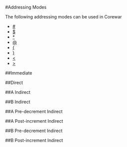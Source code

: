 #Addressing Modes

The following addressing modes can be used in Corewar

* [#](#immediate)
* [$](#direct)
* [*](#a-indirect)
* [@](#b-indirect)
* [{](#a-pre-decrement-indirect)
* [}](#a-post-increment-indirect)
* [<](#b-pre-decrement-indirect)
* [>](#b-post-increment-indirect)

##Immediate

##Direct

##A Indirect

##B Indirect

##A Pre-decrement Indirect

##A Post-increment Indirect

##B Pre-decrement Indirect

##B Post-increment Indirect
